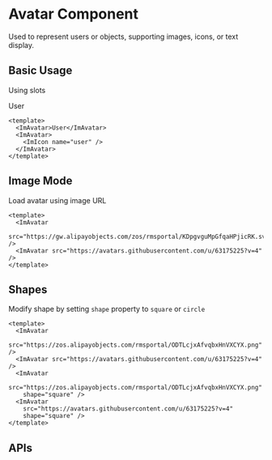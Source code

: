 # Avatar Component

Used to represent users or objects, supporting images, icons, or text display.

## Basic Usage

Using slots

<ImAvatar>User</ImAvatar>
<ImAvatar>
<ImIcon name="user" />
</ImAvatar>

```vue
<template>
  <ImAvatar>User</ImAvatar>
  <ImAvatar>
    <ImIcon name="user" />
  </ImAvatar>
</template>
```

## Image Mode

Load avatar using image URL

<ImAvatar src="https://gw.alipayobjects.com/zos/rmsportal/KDpgvguMpGfqaHPjicRK.svg" />
<ImAvatar src="https://avatars.githubusercontent.com/u/63175225?v=4" />

```vue
<template>
  <ImAvatar
    src="https://gw.alipayobjects.com/zos/rmsportal/KDpgvguMpGfqaHPjicRK.svg" />
  <ImAvatar src="https://avatars.githubusercontent.com/u/63175225?v=4" />
</template>
```

## Shapes

Modify shape by setting `shape` property to `square` or `circle`

<ImAvatar src="https://zos.alipayobjects.com/rmsportal/ODTLcjxAfvqbxHnVXCYX.png" />
<ImAvatar src="https://avatars.githubusercontent.com/u/63175225?v=4" />
<ImAvatar src="https://zos.alipayobjects.com/rmsportal/ODTLcjxAfvqbxHnVXCYX.png" shape="square" />
<ImAvatar src="https://avatars.githubusercontent.com/u/63175225?v=4" shape="square" />

```vue
<template>
  <ImAvatar
    src="https://zos.alipayobjects.com/rmsportal/ODTLcjxAfvqbxHnVXCYX.png" />
  <ImAvatar src="https://avatars.githubusercontent.com/u/63175225?v=4" />
  <ImAvatar
    src="https://zos.alipayobjects.com/rmsportal/ODTLcjxAfvqbxHnVXCYX.png"
    shape="square" />
  <ImAvatar
    src="https://avatars.githubusercontent.com/u/63175225?v=4"
    shape="square" />
</template>
```

## APIs